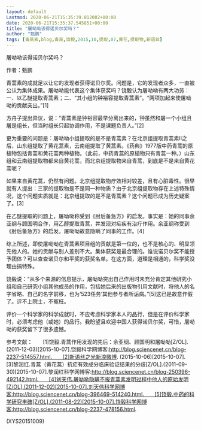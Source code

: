 ```yaml
---
layout: default
Lastmod: 2020-06-21T15:35:39.812002+00:00
date: 2020-06-21T15:35:37.545851+00:00
title: "屠呦呦该得诺贝尔奖吗？"
author: "甄鹏"
tags: [青蒿素,blog,青蒿,饶毅,2015,10,提取,07,黄花,提取物,新语丝]
---
```


屠呦呦该得诺贝尔奖吗？

作者：甄鹏

青蒿素的成就足以让它的发现者获得诺贝尔奖。问题是，它的发现者众多，一直被公认为集体成果。屠呦呦能代表这个集体获奖吗？饶毅认为屠呦呦有两大功劳：一、以乙醚提取青蒿素；二、“其小组的钟裕容提取青蒿素”。“两项加起来使屠呦呦的贡献突出。”[1]

方舟子提出异议，说：“青蒿素是钟裕容最早分离出来的，钟虽然和屠一个小组且屠是组长，但当时组长只起协调作用，不是课题负责人。”[2]

更为重要的问题是：屠呦呦小组提取的是不是青蒿素？在北京组提取青蒿素II之后，山东组提取了黄花蒿素，云南组提取了黄蒿素。《药典》1977版中药青蒿的原植物包括青蒿和黄花蒿两种植物。（此前，中药青蒿的原植物只有青蒿一种。）山东组和云南组提取物都来自黄花蒿，而北京组提取物来自青蒿，到底是不是来自黄花蒿呢？

如果来自黄花蒿，仍然有问题。北京组提取物疗效相对较差，且有心脏毒性。很早就有人提出：三家的提取物是不是同一种物质？由于北京组提取物存在上述特殊情况，这个问题实质就是：北京组提取的是不是青蒿素？这个问题已成为历史疑案了。[3]

在乙醚提取的问题上，屠呦呦称受到《肘后备急方》的启发。事实是：她的同事余亚纲与顾国明合作，用乙醇提取青蒿，并发现对疟疾有治疗作用。余亚纲称受到《肘后备急方》的启发。屠呦呦故意隐瞒了同事的工作。[4]

综上所述，即使屠呦呦在青蒿素项目组的贡献是第一位的，也不是核心的、明显领先他人的。她的贡献与别人差别不大。集体获奖是最合理的。谁说诺贝尔奖不能授予团体？可以查查诺贝尔和平奖的获奖名单。在这方面，道理是相通的，科学奖没理由搞特殊。

饶毅说：“从多个来源的信息提示，屠呦呦突出自己作用时未充分肯定其他研究小组和自己研究小组其他成员的作用，包括她后来的出版物引用文献时，将他人的名字省略、自己的名字前移，也为‘523任务’其他参与者所诟病。”[5]这已是故意作假了。评不上院士，不冤枉。

评价一个科学家的科学成就时，不应考虑科学家本人的品行，但是在评价科学家时，必须考虑他（或她）的品行。我盼望且欢迎中国人获得诺贝尔奖，可惜，屠呦呦的获奖留下了很多遗憾。

参考文献：　　[1]饶毅.青蒿作用发现的先后：余亚纲、顾国明和屠呦呦[Z/OL].(2011-12-03)[2015-10-07].饶毅科学网博客:http://blog.sciencenet.cn/blog-2237-514557.html.　　[2]新语丝之光新浪微博. (2015-10-06)[2015-10-07].　　[3]黎润红.青蒿（黄花蒿）抗疟有效成分临床验证结果的分歧[Z/OL].(2011-09-30)[2015-10-07].黎润红科学网博客:http://blog.sciencenet.cn/blog-250396-492142.html.　　[4]刘天伟.屠呦呦隐瞒不报青蒿素发明过程中他人的原始发明[Z/OL].(2011-12-02)[2015-10-07].刘天伟科学网博客:http://blog.sciencenet.cn/blog-396469-514240.html.　　[5]饶毅.中药的科学研究丰碑[Z/OL].(2011-08-22)[2015-10-07].饶毅科学网博客:http://blog.sciencenet.cn/blog-2237-478156.html.

(XYS20151009)

